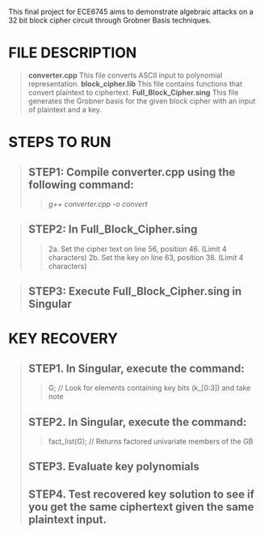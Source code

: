 This final project for ECE6745 aims to demonstrate algebraic attacks
on a 32 bit block cipher circuit through Grobner Basis techniques.

# FILE DESCRIPTION
> **converter.cpp** This file converts ASCII input to polynomial representation.
> **block_cipher.lib** This file contains functions that convert plaintext to ciphertext.
> **Full_Block_Cipher.sing** This file generates the Grobner basis for the given block cipher with an input of plaintext and a key. 

# STEPS TO RUN
> ## STEP1: Compile converter.cpp using the following command:
>> *g++ converter.cpp -o convert*

> ## STEP2: In **Full_Block_Cipher.sing**
>> 2a. Set the cipher text on line 56, position 46. (Limit 4 characters)
>> 2b. Set the key on line 63, position 38. (Limit 4 characters)

> ## STEP3: Execute **Full_Block_Cipher.sing** in Singular

# KEY RECOVERY
> ## STEP1. In Singular, execute the command:
>>	G; // Look for elements containing key bits (k_[0:3]) and take note
> ## STEP2. In Singular, execute the command: 
>>	fact_list(G); // Returns factored univariate members of the GB
> ## STEP3. Evaluate key polynomials
> ## STEP4. Test recovered key solution to see if you get the same ciphertext given the same plaintext input.

